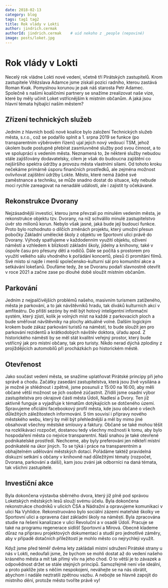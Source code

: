 ```yaml
---
date: 2018-02-13
category: blog
tags: tag1 tag2
title: Rok vlády v Lokti
author: jindrich.cermak
authorId: jindrich.cermak    # uid nekoho z _people (nepoviné)
image: posts/loket.jpg
---
```

# Rok vlády v Lokti
Necelý rok vládne Lokti nové vedení, včetně tří Pirátských zastupitelů. Krom zastupitele Vítězslava 
Adamce jsme získali pozici radního, kterou zastává Roman Kvak. Pomyslnou korunou je pak náš starosta Petr Adamec. Společně s
našimi koaličními partnery se snažíme zrealizovat naše vize, které by měly učinit Loket vstřícnějším k místním občanům.
A jaká jsou hlavní témata hýbající naším městem?

## Zřízení technických služeb
Jedním z hlavních bodů nové koalice bylo založení Technických služeb města, s.r.o., což se 
podařilo splnit a 1. srpna 2019 se funkce (po transparentním výběrovém řízení) ujal jejich nový 
vedoucí TSM, jehož úkolem bude postupně přebírat zasmluvněné služby pod svou činnost, a to ve spolupráci s
vedením města. Neznamená to, že některé služby nebudou stále zajišťovány dodavatelsky, cílem je však do budoucna 
zajištění co nejširšího spektra údržby a provozu města vlastními silami. Od tohoto kroku nečekáme primárně úsporu
finančních prostředků, ale zejména možnost ovlivňovat zajištění údržby Lokte. Město, které nemá žádné své zaměstnance 
a techniku, se může snadno dostat do situace, kdy nebude moci rychle zareagovat na nenadálé události, ale i zajistit
ty očekávané.

## Rekonstrukce Dvorany
Nejzásadnější investicí, kterou jsme převzali po minulém vedením města, je rekonstrukce objektu tzv. Dvorany, na níž
schválilo minulé zastupitelstvo úvěr sto milionů korun. Nebylo však jasné, jaká bude její budoucí funkce. Proto bylo rozhodnuto o dílčích změnách projektu, který umožní přesun pobočky Základní umělecké školy z objektu ve Sportovní ulici právě do Dvorany. Výhody spatřujeme v každodenním využití objektu, oživení náměstí a vzhledem k blízkosti základní školy, jídelny a knihovny, také v úspoře času pro přesuny dětí a rodičů. Dále se počítá s prostorem pro využití velkého sálu vhodného k pořádání koncertů, plesů či
promítání filmů. Své místo si najde i menší společensko-kulturní sál pro komunitní akce a setkávání lokeťanů. Doufáme 
tedy, že se Dvoranu podaří slavnostně otevřít v roce 2021 a začne zase po dlouhé době sloužit místním občanům.

## Parkování
Jedním z nejpalčivějších problémů našeho, masivním turismem zatíženého, města je parkování, a to jak návštěvníků 
hradu, tak diváků kulturních akcí v amfiteátru. Do příští sezóny by měl být hotový inteligentní informační systém, 
který zjistí, kolik je volných míst na každé z parkovacích ploch a bude směřovat návštěvníky na plochy aktuálně volné. 
Dalším logickým krokem bude zákaz parkování turistů na náměstí, to bude sloužit jen pro parkování rezidentů a krátkodobých
návštěv doktora, úřadu apod. Z historického náměstí by se měl stát kvalitní veřejný prostor, který bude vstřícný jak pro
místní občany, tak pro turisty. Nikdo nerad dýchá zplodiny z projíždějících automobilů při procházkách po historickém městě.

## Otevřenost
Jako součást vedení města, se snažíme uplatňovat Pirátské principy při jeho správě a chodu. Začátky zasedání zastupitelstva, 
která jsou živě vysílána a je možné je shlédnout i zpětně, jsme posunuli z 15:00 na 16:00, aby měli občané větší možnost se
jich osobně zúčastnit. Zřídili jsme osadní výbor zastupitelstva pro okrajové části města Údolí, Nadlesí a Dvory. Ten již 
aktivně funguje a vyjadřuje k tématům dotýkajících se dotčeného území. Spravujeme oficiální facebookový profil města, kde 
jsou občané o všech důležitých záležitostech informováni. S tím souvisí i přípravy nového městského webu, který by měl být
přehlednější a měl by mimo jiné obsahovat všechny městské smlouvy a faktury. Občané se také mohou těšit na rozklikávací
rozpočet, dostanou tedy všechny možnosti k tomu, aby bylo hospodaření města co nejvíce transparentní. Naší snahou je také 
otevřené podnikatelské prostředí. Nechceme, aby byly preferováni jen někteří místní podnikatelé na úkor jiných. To se týká i
práce na transparentním a obhajitelném udělování městských dotací. Pořádáme taktéž pravidelná diskuzní setkání s občany v 
knihovně nad důležitými tématy (rozpočet, Dvorana, parkování a další), kam jsou zváni jak odborníci na daná témata, tak 
všichni zastupitelé.

## Investiční akce
Byla dokončena výstavba sběrného dvora, který již plně pod správou Loketských městských lesů slouží svému účelu. Byla
dokončena rekonstrukce chodníků v ulicích ČSA a Nádražní a opravujeme komunikaci v ulici Na Vyhlídce. Rekonstruováno 
bylo sociální zázemí mateřské školky ve Sportovní ulici a opravena část základní školy na náměstí. Byla zpracována 
studie na řešení kanalizace v ulici Revoluční a v osadě Údolí. Pracuje se také na programu regenerace sídlišť Sportovní 
a Mírová. Obecně klademe důraz na přípravu projektových dokumentací a studií pro jednotlivé záměry, aby v případě dotačních 
příležitostí je mohlo město co nejrychleji využít.
 
Když jsme před téměř dvěma lety zakládali místní sdružení Pirátské strany u nás v Lokti, nedoufali jsme, že bychom 
se mohli dostat až do vedení našeho krásného města a mít tak přímý vliv na jeho chod. O to větší je to závazek a
odpovědnost držet se stále stejných principů.  Samozřejmě není vše ideální, a proto pakliže jste s něčím nespokojeni,
neváhejte se na nás obrátit, abychom i nadále neztratili zpětnou vazbu. A nebojte se hlavně zapojit do místního dění,
protože město tvoříte právě vy! 

